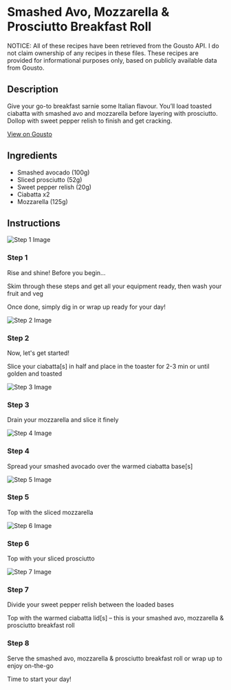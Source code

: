 # Smashed Avo, Mozzarella & Prosciutto Breakfast Roll

NOTICE: All of these recipes have been retrieved from the Gousto API. I do not claim ownership of any recipes in these files. These recipes are provided for informational purposes only, based on publicly available data from Gousto.

## Description

Give your go-to breakfast sarnie some Italian flavour. You’ll load toasted ciabatta with smashed avo and mozzarella before layering with prosciutto. Dollop with sweet pepper relish to finish and get cracking.

[View on Gousto](https://www.gousto.co.uk/recipes/cookbook/breakfast-smashed-avo-mozzarella-prosciutto-breakfast-roll)

## Ingredients

- Smashed avocado (100g)
- Sliced prosciutto (52g)
- Sweet pepper relish (20g)
- Ciabatta x2
- Mozzarella (125g)

## Instructions

![Step 1 Image](https://production-media.gousto.co.uk/cms/recipe-step-image/Breakfast-Step-1-1-1729073456908-x200.jpg)

### Step 1

Rise and shine! Before you begin…

Skim through these steps and get all your equipment ready, then wash your fruit and veg

Once done, simply dig in or wrap up ready for your day!

![Step 2 Image](https://production-media.gousto.co.uk/cms/recipe-step-image/step-2-1727102885873-x200.jpg)

### Step 2

Now, let's get started!

Slice your ciabatta[s] in half and place in the toaster for 2-3 min or until golden and toasted

![Step 3 Image](https://production-media.gousto.co.uk/cms/recipe-step-image/step-3-1727102889369-x200.jpg)

### Step 3

Drain your mozzarella and slice it finely

![Step 4 Image](https://production-media.gousto.co.uk/cms/recipe-step-image/step-4-1727102894700-x200.jpg)

### Step 4

Spread your smashed avocado over the warmed ciabatta base[s]

![Step 5 Image](https://production-media.gousto.co.uk/cms/recipe-step-image/step-5-1727102903570-x200.jpg)

### Step 5

Top with the sliced mozzarella

![Step 6 Image](https://production-media.gousto.co.uk/cms/recipe-step-image/step-6-1727102907403-x200.jpg)

### Step 6

Top with your sliced prosciutto

![Step 7 Image](https://production-media.gousto.co.uk/cms/recipe-step-image/step-7-1727102911285-x200.jpg)

### Step 7

Divide your sweet pepper relish between the loaded bases

Top with the warmed ciabatta lid[s] – this is your smashed avo, mozzarella & prosciutto breakfast roll

### Step 8

Serve the smashed avo, mozzarella & prosciutto breakfast roll or wrap up to enjoy on-the-go

Time to start your day!

